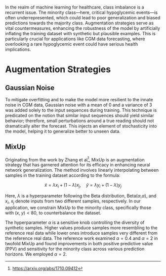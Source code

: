 In the realm of machine learning for healthcare, class imbalance is a recurrent issue. The minority class—here, critical hypoglycemic events—is often underrepresented, which could lead to poor generalization and biased predictions towards the majority class. Augmentation strategies serve as vital countermeasures, enhancing the robustness of the model by artificially inflating the training dataset with synthetic but plausible examples. This is particularly crucial for applications like CGM data forecasting, where overlooking a rare hypoglycemic event could have serious health implications.

# Augmentation Strategies
## Gaussian Noise

To mitigate overfitting and to make the model more resilient to the innate noise in CGM data, Gaussian noise with a mean of 0 and a variance of 3 was added solely to the input sequences during training. This technique is predicated on the notion that similar input sequences should yield similar behavior; therefore, small perturbations around a true reading should not dramatically alter the forecast. This injects an element of stochasticity into the model, helping it to generalize better to unseen data.

## MixUp

Originating from the work by Zhang et al[^1], MixUp is an augmentation strategy that has garnered attention for its efficacy in enhancing neural network generalization. The method involves linearly interpolating between samples in the training dataset according to the formula:

$$
\tilde{x} = \lambda x_i + (1 - \lambda) x_j, \quad \tilde{y}=\lambda y_i + (1 - \lambda) y_j
$$


Here, $\lambda$ is a hyperparameter following the Beta distribution, Beta($\alpha$,$\alpha$), and $x_i$, $x_j$​ denote inputs from two different samples, respectively. In our application, we constrain MixUp to the minority class, specifically those with $(x, \; y)<80$, to counterbalance the dataset.

The hyperparameter $\alpha$ is a sensitive knob controlling the diversity of synthetic samples. Higher values produce samples more resembling to the reference real data while lower ones introduce samples very different from the reference real data.  The reference work examined $\alpha = 0.4$ and $\alpha = 2$ in twofold MixUp and found improvements in both positive predictive value (PPV) and sensitivity for the minority class across various prediction horizons. We employed $\alpha = 2$.

[^1]: https://arxiv.org/abs/1710.09412